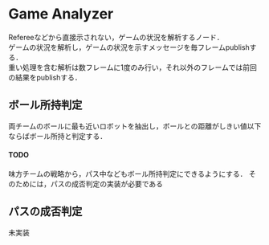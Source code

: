 # Game Analyzer

Refereeなどから直接示されない，ゲームの状況を解析するノード．  
ゲームの状況を解析し，ゲームの状況を示すメッセージを毎フレームpublishする．  
重い処理を含む解析は数フレームに1度のみ行い，それ以外のフレームでは前回の結果をpublishする．

## ボール所持判定

両チームのボールに最も近いロボットを抽出し，ボールとの距離がしきい値以下ならばボール所持と判定する．

#### TODO
味方チームの戦略から，パス中などもボール所持判定にできるようにする．
そのためには，パスの成否判定の実装が必要である

## パスの成否判定
未実装

